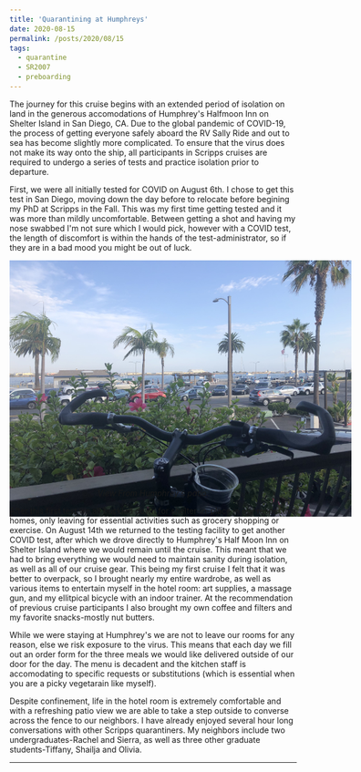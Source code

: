 ```yaml
---
title: 'Quarantining at Humphreys'
date: 2020-08-15
permalink: /posts/2020/08/15
tags:
  - quarantine
  - SR2007
  - preboarding
---
```

The journey for this cruise begins with an extended period of isolation on land in the generous accomodations of Humphrey's Halfmoon Inn on Shelter Island in San Diego, CA. Due to the global pandemic of COVID-19, the process of getting everyone safely aboard the RV Sally Ride and out to sea has become slightly more complicated. To ensure that the virus does not make its way onto the ship, all participants in Scripps cruises are required to undergo a series of tests and practice isolation prior to departure.

First, we were all initially tested for COVID on August 6th. I chose to get this test in San Diego, moving down the day before to relocate before begining my PhD at Scripps in the Fall. This was my first time getting tested and it was more than mildly uncomfortable. Between getting a shot and having my nose swabbed I'm not sure which I would pick, however with a COVID test, the length of discomfort is within the hands of the test-administrator, so if they are in a bad mood you might be out of luck.
<br>
<center>
    <div style="width:600px; height:400px">
        <img src="/images/sr2007bp1_2.JPG"/>
    </div>
    <i>View From Humphrey's patio.</i>
</center>


After this first test we all buckled down for shelter-in-place in our respective homes, only leaving for essential activities such as grocery shopping or exercise. On August 14th we returned to the testing facility to get another COVID test, after which we drove directly to Humphrey's Half Moon Inn on Shelter Island where we would remain until the cruise. This meant that we had to bring everything we would need to maintain sanity during isolation, as well as all of our cruise gear. This being my first cruise I felt that it was better to overpack, so I brought nearly my entire wardrobe, as well as various items to entertain myself in the hotel room: art supplies, a massage gun, and my ellitpical bicycle with an indoor trainer. At the recommendation of previous cruise participants I also brought my own coffee and filters and my favorite snacks-mostly nut butters.

While we were staying at Humphrey's we are not to leave our rooms for any reason, else we risk exposure to the virus. This means that each day we fill out an order form for the three meals we would like delivered outside of our door for the day. The menu is decadent and the kitchen staff is accomodating to specific requests or substitutions (which is essential when you are a picky vegetarain like myself). 

Despite confinement, life in the hotel room is extremely comfortable and with a refreshing patio view we are able to take a step outside to converse across the fence to our neighbors. I have already enjoyed several hour long conversations with other Scripps quarantiners. My neighbors include two undergraduates-Rachel and Sierra, as well as three other graduate students-Tiffany, Shailja and Olivia. 

------